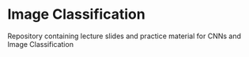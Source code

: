 # Image Classification

Repository containing lecture slides and practice material for CNNs and Image Classification
